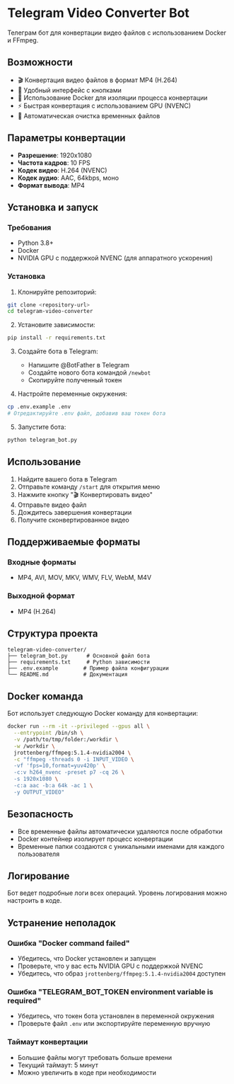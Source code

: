 # Telegram Video Converter Bot

Телеграм бот для конвертации видео файлов с использованием Docker и FFmpeg.

## Возможности

- 🎬 Конвертация видео файлов в формат MP4 (H.264)
- 📱 Удобный интерфейс с кнопками
- 🐳 Использование Docker для изоляции процесса конвертации
- ⚡ Быстрая конвертация с использованием GPU (NVENC)
- 🧹 Автоматическая очистка временных файлов

## Параметры конвертации

- **Разрешение**: 1920x1080
- **Частота кадров**: 10 FPS
- **Кодек видео**: H.264 (NVENC)
- **Кодек аудио**: AAC, 64kbps, моно
- **Формат вывода**: MP4

## Установка и запуск

### Требования

- Python 3.8+
- Docker
- NVIDIA GPU с поддержкой NVENC (для аппаратного ускорения)

### Установка

1. Клонируйте репозиторий:
```bash
git clone <repository-url>
cd telegram-video-converter
```

2. Установите зависимости:
```bash
pip install -r requirements.txt
```

3. Создайте бота в Telegram:
   - Напишите @BotFather в Telegram
   - Создайте нового бота командой `/newbot`
   - Скопируйте полученный токен

4. Настройте переменные окружения:
```bash
cp .env.example .env
# Отредактируйте .env файл, добавив ваш токен бота
```

5. Запустите бота:
```bash
python telegram_bot.py
```

## Использование

1. Найдите вашего бота в Telegram
2. Отправьте команду `/start` для открытия меню
3. Нажмите кнопку "🎬 Конвертировать видео"
4. Отправьте видео файл
5. Дождитесь завершения конвертации
6. Получите сконвертированное видео

## Поддерживаемые форматы

### Входные форматы
- MP4, AVI, MOV, MKV, WMV, FLV, WebM, M4V

### Выходной формат
- MP4 (H.264)

## Структура проекта

```
telegram-video-converter/
├── telegram_bot.py      # Основной файл бота
├── requirements.txt     # Python зависимости
├── .env.example        # Пример файла конфигурации
└── README.md           # Документация
```

## Docker команда

Бот использует следующую Docker команду для конвертации:

```bash
docker run --rm -it --privileged --gpus all \
  --entrypoint /bin/sh \
  -v /path/to/tmp/folder:/workdir \
  -w /workdir \
  jrottenberg/ffmpeg:5.1.4-nvidia2004 \
  -c "ffmpeg -threads 0 -i INPUT_VIDEO \
  -vf 'fps=10,format=yuv420p' \
  -c:v h264_nvenc -preset p7 -cq 26 \
  -s 1920x1080 \
  -c:a aac -b:a 64k -ac 1 \
  -y OUTPUT_VIDEO"
```

## Безопасность

- Все временные файлы автоматически удаляются после обработки
- Docker контейнер изолирует процесс конвертации
- Временные папки создаются с уникальными именами для каждого пользователя

## Логирование

Бот ведет подробные логи всех операций. Уровень логирования можно настроить в коде.

## Устранение неполадок

### Ошибка "Docker command failed"
- Убедитесь, что Docker установлен и запущен
- Проверьте, что у вас есть NVIDIA GPU с поддержкой NVENC
- Убедитесь, что образ `jrottenberg/ffmpeg:5.1.4-nvidia2004` доступен

### Ошибка "TELEGRAM_BOT_TOKEN environment variable is required"
- Убедитесь, что токен бота установлен в переменной окружения
- Проверьте файл `.env` или экспортируйте переменную вручную

### Таймаут конвертации
- Большие файлы могут требовать больше времени
- Текущий таймаут: 5 минут
- Можно увеличить в коде при необходимости